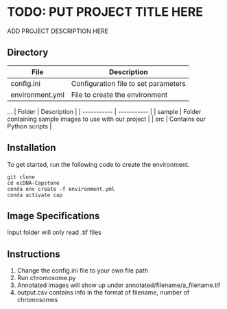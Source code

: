 # TODO: PUT PROJECT TITLE HERE 
ADD PROJECT DESCRIPTION HERE

## Directory

| File      | Description |
| ----------- | ----------- |
| config.ini      | Configuration file to set parameters       |
| environment.yml   | File to create the environment        |
...
| Folder      | Description |
| ----------- | ----------- |
| sample      | Folder containing sample images to use with our project       |
| src   | Contains our Python scripts        |

## Installation
To get started, run the following code to create the environment.

```
git clone 
cd ecDNA-Capstone
conda env create -f environment.yml
conda activate cap
```

## Image Specifications
Input folder will only read .tif files

## Instructions
1. Change the config.ini file to your own file path
2. Run chromosome.py
3. Annotated images will show up under annotated/filename/a_filename.tif
4. output.csv contains info in the format of filename, number of chromosomes
